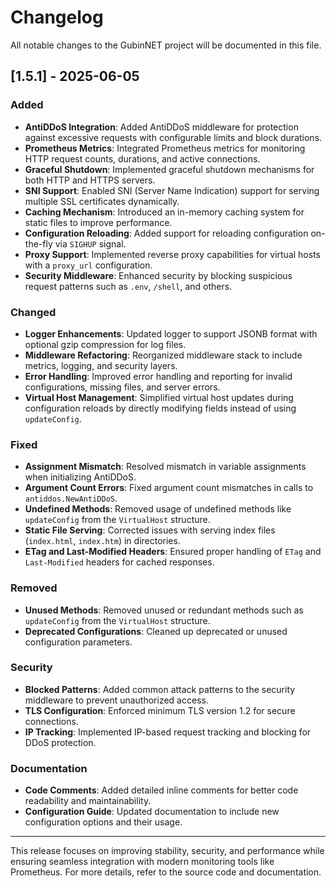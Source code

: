 # Changelog

All notable changes to the GubinNET project will be documented in this file.

## [1.5.1] - 2025-06-05

### Added
- **AntiDDoS Integration**: Added AntiDDoS middleware for protection against excessive requests with configurable limits and block durations.
- **Prometheus Metrics**: Integrated Prometheus metrics for monitoring HTTP request counts, durations, and active connections.
- **Graceful Shutdown**: Implemented graceful shutdown mechanisms for both HTTP and HTTPS servers.
- **SNI Support**: Enabled SNI (Server Name Indication) support for serving multiple SSL certificates dynamically.
- **Caching Mechanism**: Introduced an in-memory caching system for static files to improve performance.
- **Configuration Reloading**: Added support for reloading configuration on-the-fly via `SIGHUP` signal.
- **Proxy Support**: Implemented reverse proxy capabilities for virtual hosts with a `proxy_url` configuration.
- **Security Middleware**: Enhanced security by blocking suspicious request patterns such as `.env`, `/shell`, and others.

### Changed
- **Logger Enhancements**: Updated logger to support JSONB format with optional gzip compression for log files.
- **Middleware Refactoring**: Reorganized middleware stack to include metrics, logging, and security layers.
- **Error Handling**: Improved error handling and reporting for invalid configurations, missing files, and server errors.
- **Virtual Host Management**: Simplified virtual host updates during configuration reloads by directly modifying fields instead of using `updateConfig`.

### Fixed
- **Assignment Mismatch**: Resolved mismatch in variable assignments when initializing AntiDDoS.
- **Argument Count Errors**: Fixed argument count mismatches in calls to `antiddos.NewAntiDDoS`.
- **Undefined Methods**: Removed usage of undefined methods like `updateConfig` from the `VirtualHost` structure.
- **Static File Serving**: Corrected issues with serving index files (`index.html`, `index.htm`) in directories.
- **ETag and Last-Modified Headers**: Ensured proper handling of `ETag` and `Last-Modified` headers for cached responses.

### Removed
- **Unused Methods**: Removed unused or redundant methods such as `updateConfig` from the `VirtualHost` structure.
- **Deprecated Configurations**: Cleaned up deprecated or unused configuration parameters.

### Security
- **Blocked Patterns**: Added common attack patterns to the security middleware to prevent unauthorized access.
- **TLS Configuration**: Enforced minimum TLS version 1.2 for secure connections.
- **IP Tracking**: Implemented IP-based request tracking and blocking for DDoS protection.

### Documentation
- **Code Comments**: Added detailed inline comments for better code readability and maintainability.
- **Configuration Guide**: Updated documentation to include new configuration options and their usage.

---

This release focuses on improving stability, security, and performance while ensuring seamless integration with modern monitoring tools like Prometheus. For more details, refer to the source code and documentation.
